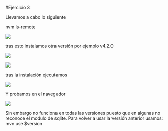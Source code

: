 #Ejercicio 3

Llevamos a cabo lo siguiente

nvm ls-remote

![](http://googledrive.com/host/0B6Q-phIC3pUpblVzUS1RbEZjb1E/Image1ejercicio3.png)

tras esto instalamos otra versión por ejemplo v4.2.0

![](http://googledrive.com/host/0B6Q-phIC3pUpblVzUS1RbEZjb1E/Image2ejercicio3.png)

![](http://googledrive.com/host/0B6Q-phIC3pUpblVzUS1RbEZjb1E/Image1ejercicio4.png)

tras la instalación ejecutamos

![](http://googledrive.com/host/0B6Q-phIC3pUpblVzUS1RbEZjb1E/Image1ejercicio5.png)


Y probamos en el navegador

![](http://googledrive.com/host/0B6Q-phIC3pUpblVzUS1RbEZjb1E/Image1ejercicio6.png)

Sin embargo no funciona en todas las versiones puesto que en algunas no reconoce el
modulo de sqlite. Para volver a usar la versión anterior usamos: mvn use $version